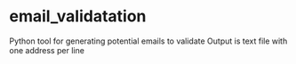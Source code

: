 # email_validatation
Python tool for generating potential emails to validate
Output is text file with one address per line